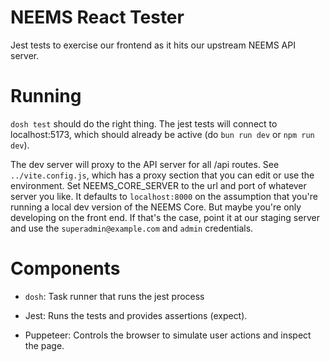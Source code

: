 # NEEMS React Tester

Jest tests to exercise our frontend as it hits our upstream NEEMS API
server.

# Running

`dosh test` should do the right thing.  The jest tests will connect to
localhost:5173, which should already be active (do `bun run dev` or
`npm run dev`).

The dev server will proxy to the API server for all /api routes.  See
`../vite.config.js`, which has a proxy section that you can edit or
use the environment.  Set NEEMS_CORE_SERVER to the url and port of
whatever server you like.  It defaults to `localhost:8000` on the
assumption that you're running a local dev version of the NEEMS Core.
But maybe you're only developing on the front end.  If that's the
case, point it at our staging server and use the
`superadmin@example.com` and `admin` credentials.

# Components

 * `dosh`: Task runner that runs the jest process

 * Jest: Runs the tests and provides assertions (expect).

 * Puppeteer: Controls the browser to simulate user actions and inspect the page.
